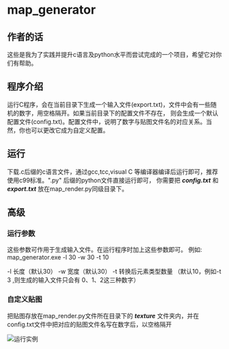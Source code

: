 # map_generator
## 作者的话
这些是我为了实践并提升c语言及python水平而尝试完成的一个项目，希望它对你们有帮助。
## 程序介绍
运行C程序，会在当前目录下生成一个输入文件(export.txt)，文件中会有一些随机的数字，用空格隔开。如果当前目录下的配置文件不存在，
则会生成一个默认配置文件(config.txt)。配置文件中，说明了数字与贴图文件名的对应关系。当然，你也可以更改它成为自定义配置。
## 运行
下载.c后缀的c语言文件，通过gcc,tcc,visual C 等编译器编译后运行即可，推荐使用c99标准。".py" 后缀的python文件直接运行即可，
你需要把 ***config.txt*** 和 ***export.txt*** 放在map_render.py同级目录下。  
## 高级
### 运行参数
这些参数可作用于生成输入文件。在运行程序时加上这些参数即可。
例如:  map_generator.exe -l 30 -w 30 -t 10

-l 长度（默认30）
-w 宽度（默认30）
-t 转换后元素类型数量   （默认10，例如-t 3 ,则生成的输入文件只会有 0、1、2这三种数字）

### 自定义贴图
把贴图存放在map_render.py文件所在目录下的  ***texture*** 文件夹内，并在config.txt文件中把对应的贴图文件名写在数字后，以空格隔开

![运行实例](https://i.loli.net/2021/10/02/u3sPVJe2y5KgnTj.png)
